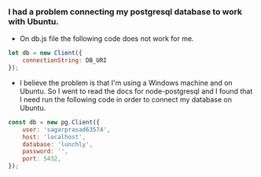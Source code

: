 ### I had a problem connecting my postgresql database to work with Ubuntu.
- On db.js file the following code does not work for me. 
```js
let db = new Client({
    connectionString: DB_URI
});
```
- I believe the problem is that I'm using a Windows machine and on Ubuntu. So I went to read the docs for node-postgresql and I found that I need run the following code in order to connect my database on Ubuntu. 
```js
const db = new pg.Client({
    user: 'sagarprasad63574',
    host: 'localhost',
    database: 'lunchly',
    password: '',
    port: 5432,
});
```
